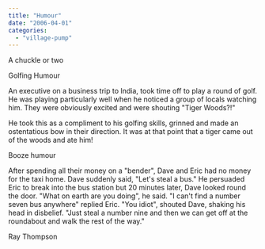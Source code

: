```yaml
---
title: "Humour"
date: "2006-04-01"
categories: 
  - "village-pump"
---
```


A chuckle or two

Golfing Humour

An executive on a business trip to India, took time off to play a round of golf. He was playing particularly well when he noticed a group of locals watching him. They were obviously excited and were shouting "Tiger Woods?!"

He took this as a compliment to his golfing skills, grinned and made an ostentatious bow in their direction. It was at that point that a tiger came out of the woods and ate him!

Booze humour

After spending all their money on a "bender", Dave and Eric had no money for the taxi home. Dave suddenly said, "Let's steal a bus." He persuaded Eric to break into the bus station but 20 minutes later, Dave looked round the door. "What on earth are you doing", he said. "I can't find a number seven bus anywhere" replied Eric. "You idiot", shouted Dave, shaking his head in disbelief. "Just steal a number nine and then we can get off at the roundabout and walk the rest of the way."

Ray Thompson

